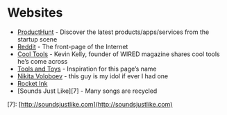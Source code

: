 # Websites

* [ProductHunt](http://leovogel.com/links/r) - Discover the latest products/apps/services from the startup scene
* [Reddit](http://leovogel.com/links/s) - The front-page of the Internet
* [Cool Tools](http://kk.org/cooltools) - Kevin Kelly, founder of WIRED magazine shares cool tools he’s come across
* [Tools and Toys](http://toolsandtoys.net) - Inspiration for this page’s name
* [Nikita Voloboev](https://wiki.nikitavoloboev.xyz) - this guy is my idol if ever I had one
* [Rocket Ink](http://rocketink.net)
* \[Sounds Just Like\]\[7\] - Many songs are recycled

\[7\]: [http://soundsjustlike.com](http://soundsjustlike.com)

